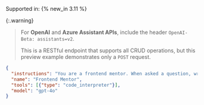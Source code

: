 Supported in: {% new_in 3.11 %}

{:.warning}
> For **OpenAI** and **Azure Assistant APIs**, include the header `OpenAI-Beta: assistants=v2`.
>
> This is a RESTful endpoint that supports all CRUD operations, but this preview example demonstrates only a `POST` request.

```json
{
  "instructions": "You are a frontend mentor. When asked a question, write and explain JavaScript code to help the user understand key concepts.",
  "name": "Frontend Mentor",
  "tools": [{"type": "code_interpreter"}],
  "model": "gpt-4o"
}
```